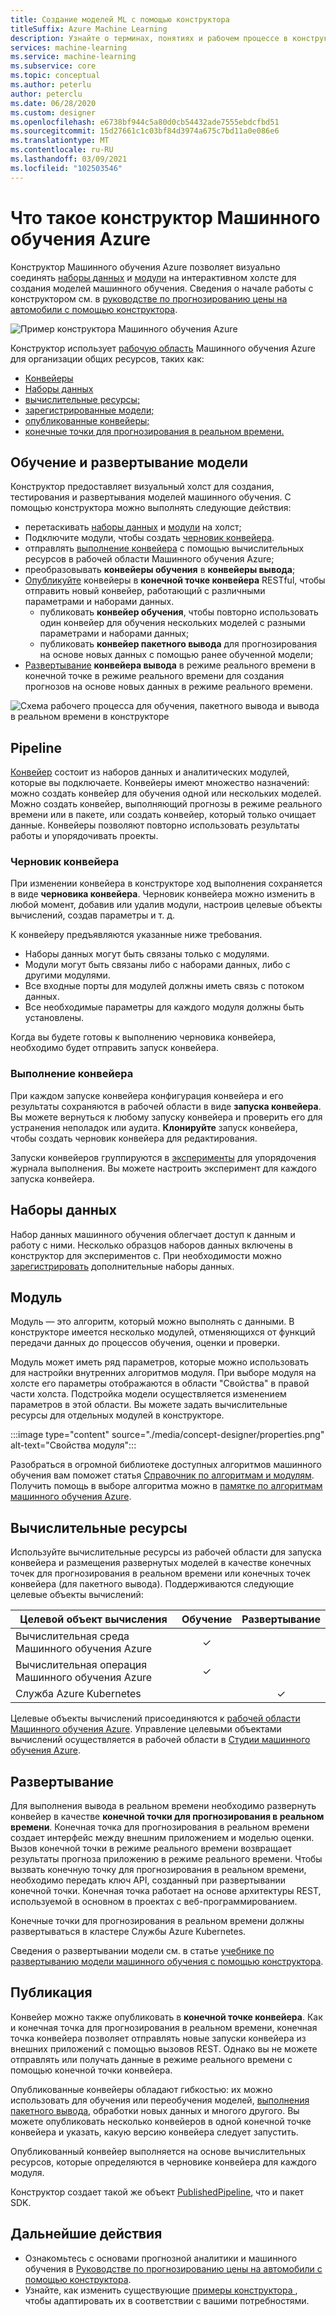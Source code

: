 ```yaml
---
title: Создание моделей ML с помощью конструктора
titleSuffix: Azure Machine Learning
description: Узнайте о терминах, понятиях и рабочем процессе в конструкторе для Машинного обучения Azure.
services: machine-learning
ms.service: machine-learning
ms.subservice: core
ms.topic: conceptual
ms.author: peterlu
author: peterclu
ms.date: 06/28/2020
ms.custom: designer
ms.openlocfilehash: e6738bf944c5a80d0cb54432ade7555ebdcfbd51
ms.sourcegitcommit: 15d27661c1c03bf84d3974a675c7bd11a0e086e6
ms.translationtype: MT
ms.contentlocale: ru-RU
ms.lasthandoff: 03/09/2021
ms.locfileid: "102503546"
---
```

# <a name="what-is-azure-machine-learning-designer"></a>Что такое конструктор Машинного обучения Azure 


Конструктор Машинного обучения Azure позволяет визуально соединять [наборы данных](#datasets) и [модули](#module) на интерактивном холсте для создания моделей машинного обучения. Сведения о начале работы с конструктором см. в [руководстве по прогнозированию цены на автомобили с помощью конструктора](tutorial-designer-automobile-price-train-score.md).

![Пример конструктора Машинного обучения Azure](./media/concept-designer/designer-drag-and-drop.gif)

Конструктор использует [рабочую область](concept-workspace.md) Машинного обучения Azure для организации общих ресурсов, таких как:

+ [Конвейеры](#pipeline)
+ [Наборы данных](#datasets)
+ [вычислительные ресурсы;](#compute)
+ [зарегистрированные модели;](concept-azure-machine-learning-architecture.md#models)
+ [опубликованные конвейеры;](#publish)
+ [конечные точки для прогнозирования в реальном времени.](#deploy)

## <a name="model-training-and-deployment"></a>Обучение и развертывание модели

Конструктор предоставляет визуальный холст для создания, тестирования и развертывания моделей машинного обучения. С помощью конструктора можно выполнять следующие действия:

+ перетаскивать [наборы данных](#datasets) и [модули](#module) на холст;
+ Подключите модули, чтобы создать [черновик конвейера](#pipeline-draft).
+ отправлять [выполнение конвейера](#pipeline-run) с помощью вычислительных ресурсов в рабочей области Машинного обучения Azure;
+ преобразовывать **конвейеры обучения** в **конвейеры вывода**;
+ [Опубликуйте](#publish) конвейеры в **конечной точке конвейера** RESTful, чтобы отправить новый конвейер, работающий с различными параметрами и наборами данных.
    + публиковать **конвейер обучения**, чтобы повторно использовать один конвейер для обучения нескольких моделей с разными параметрами и наборами данных;
    + публиковать **конвейер пакетного вывода** для прогнозирования на основе новых данных с помощью ранее обученной модели;
+ [Развертывание](#deploy) **конвейера вывода** в режиме реального времени в конечной точке в режиме реального времени для создания прогнозов на основе новых данных в режиме реального времени.

![Схема рабочего процесса для обучения, пакетного вывода и вывода в реальном времени в конструкторе](./media/concept-designer/designer-workflow-diagram.png)

## <a name="pipeline"></a>Pipeline

[Конвейер](concept-azure-machine-learning-architecture.md#ml-pipelines) состоит из наборов данных и аналитических модулей, которые вы подключаете. Конвейеры имеют множество назначений: можно создать конвейер для обучения одной или нескольких моделей. Можно создать конвейер, выполняющий прогнозы в режиме реального времени или в пакете, или создать конвейер, который только очищает данные. Конвейеры позволяют повторно использовать результаты работы и упорядочивать проекты.

### <a name="pipeline-draft"></a>Черновик конвейера

При изменении конвейера в конструкторе ход выполнения сохраняется в виде **черновика конвейера**. Черновик конвейера можно изменить в любой момент, добавив или удалив модули, настроив целевые объекты вычислений, создав параметры и т. д.

К конвейеру предъявляются указанные ниже требования.

* Наборы данных могут быть связаны только с модулями.
* Модули могут быть связаны либо с наборами данных, либо с другими модулями.
* Все входные порты для модулей должны иметь связь с потоком данных.
* Все необходимые параметры для каждого модуля должны быть установлены.

Когда вы будете готовы к выполнению черновика конвейера, необходимо будет отправить запуск конвейера.

### <a name="pipeline-run"></a>Выполнение конвейера

При каждом запуске конвейера конфигурация конвейера и его результаты сохраняются в рабочей области в виде **запуска конвейера**. Вы можете вернуться к любому запуску конвейера и проверить его для устранения неполадок или аудита. **Клонируйте** запуск конвейера, чтобы создать черновик конвейера для редактирования.

Запуски конвейеров группируются в [эксперименты](concept-azure-machine-learning-architecture.md#experiments) для упорядочения журнала выполнения. Вы можете настроить эксперимент для каждого запуска конвейера. 

## <a name="datasets"></a>Наборы данных

Набор данных машинного обучения облегчает доступ к данным и работу с ними. Несколько образцов наборов данных включены в конструктор для экспериментов с. При необходимости можно [зарегистрировать](how-to-create-register-datasets.md) дополнительные наборы данных.

## <a name="module"></a>Модуль

Модуль — это алгоритм, который можно выполнять с данными. В конструкторе имеется несколько модулей, отменяющихся от функций передачи данных до процессов обучения, оценки и проверки.

Модуль может иметь ряд параметров, которые можно использовать для настройки внутренних алгоритмов модуля. При выборе модуля на холсте его параметры отображаются в области "Свойства" в правой части холста. Подстройка модели осуществляется изменением параметров в этой области. Вы можете задать вычислительные ресурсы для отдельных модулей в конструкторе. 

:::image type="content" source="./media/concept-designer/properties.png" alt-text="Свойства модуля":::


Разобраться в огромной библиотеке доступных алгоритмов машинного обучения вам поможет статья [Справочник по алгоритмам и модулям](algorithm-module-reference/module-reference.md). Получить помощь в выборе алгоритма можно в [памятке по алгоритмам машинного обучения Azure](algorithm-cheat-sheet.md).

## <a name="compute-resources"></a><a name="compute"></a> Вычислительные ресурсы

Используйте вычислительные ресурсы из рабочей области для запуска конвейера и размещения развернутых моделей в качестве конечных точек для прогнозирования в реальном времени или конечных точек конвейера (для пакетного вывода). Поддерживаются следующие целевые объекты вычислений:

| Целевой объект вычисления | Обучение | Развертывание |
| ---- |:----:|:----:|
| Вычислительная среда Машинного обучения Azure | ✓ | |
| Вычислительная операция Машинного обучения Azure | ✓ | |
| Служба Azure Kubernetes | | ✓ |

Целевые объекты вычислений присоединяются к [рабочей области Машинного обучения Azure](concept-workspace.md). Управление целевыми объектами вычислений осуществляется в рабочей области в [Студии машинного обучения Azure](https://ml.azure.com).

## <a name="deploy"></a>Развертывание

Для выполнения вывода в реальном времени необходимо развернуть конвейер в качестве **конечной точки для прогнозирования в реальном времени**. Конечная точка для прогнозирования в реальном времени создает интерфейс между внешним приложением и моделью оценки. Вызов конечной точки в режиме реального времени возвращает результаты прогноза приложению в режиме реального времени. Чтобы вызвать конечную точку для прогнозирования в реальном времени, необходимо передать ключ API, созданный при развертывании конечной точки. Конечная точка работает на основе архитектуры REST, используемой в основном в проектах с веб-программированием.

Конечные точки для прогнозирования в реальном времени должны развертываться в кластере Службы Azure Kubernetes.

Сведения о развертывании модели см. в статье [учебнике по развертыванию модели машинного обучения с помощью конструктора](tutorial-designer-automobile-price-deploy.md).

## <a name="publish"></a>Публикация

Конвейер можно также опубликовать в **конечной точке конвейера**. Как и конечная точка для прогнозирования в реальном времени, конечная точка конвейера позволяет отправлять новые запуски конвейера из внешних приложений с помощью вызовов REST. Однако вы не можете отправлять или получать данные в режиме реального времени с помощью конечной точки конвейера.

Опубликованные конвейеры обладают гибкостью: их можно использовать для обучения или переобучения моделей, [выполнения пакетного вывода](how-to-run-batch-predictions-designer.md), обработки новых данных и многого другого. Вы можете опубликовать несколько конвейеров в одной конечной точке конвейера и указать, какую версию конвейера следует запустить.

Опубликованный конвейер выполняется на основе вычислительных ресурсов, которые определяются в черновике конвейера для каждого модуля.

Конструктор создает такой же объект [PublishedPipeline](/python/api/azureml-pipeline-core/azureml.pipeline.core.graph.publishedpipeline), что и пакет SDK.

## <a name="next-steps"></a>Дальнейшие действия

* Ознакомьтесь с основами прогнозной аналитики и машинного обучения в [Руководстве по прогнозированию цены на автомобили с помощью конструктора](tutorial-designer-automobile-price-train-score.md).
* Узнайте, как изменить существующие [примеры конструктора ](samples-designer.md), чтобы адаптировать их в соответствии с вашими потребностями.
